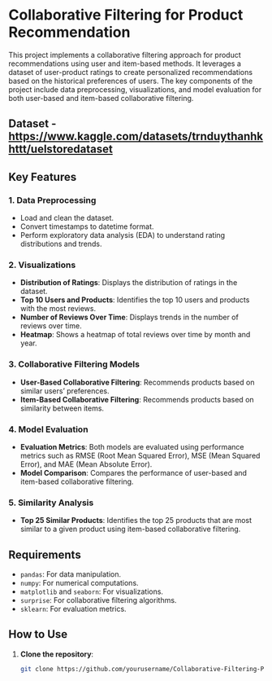 # Collaborative Filtering for Product Recommendation

This project implements a collaborative filtering approach for product recommendations using user and item-based methods. It leverages a dataset of user-product ratings to create personalized recommendations based on the historical preferences of users. The key components of the project include data preprocessing, visualizations, and model evaluation for both user-based and item-based collaborative filtering. 

## Dataset - https://www.kaggle.com/datasets/trnduythanhkhttt/uelstoredataset

## Key Features

### 1. Data Preprocessing
- Load and clean the dataset.
- Convert timestamps to datetime format.
- Perform exploratory data analysis (EDA) to understand rating distributions and trends.

### 2. Visualizations
- **Distribution of Ratings**: Displays the distribution of ratings in the dataset.
- **Top 10 Users and Products**: Identifies the top 10 users and products with the most reviews.
- **Number of Reviews Over Time**: Displays trends in the number of reviews over time.
- **Heatmap**: Shows a heatmap of total reviews over time by month and year.

### 3. Collaborative Filtering Models
- **User-Based Collaborative Filtering**: Recommends products based on similar users’ preferences.
- **Item-Based Collaborative Filtering**: Recommends products based on similarity between items.
   
### 4. Model Evaluation
- **Evaluation Metrics**: Both models are evaluated using performance metrics such as RMSE (Root Mean Squared Error), MSE (Mean Squared Error), and MAE (Mean Absolute Error).
- **Model Comparison**: Compares the performance of user-based and item-based collaborative filtering.

### 5. Similarity Analysis
- **Top 25 Similar Products**: Identifies the top 25 products that are most similar to a given product using item-based collaborative filtering.

## Requirements

- `pandas`: For data manipulation.
- `numpy`: For numerical computations.
- `matplotlib` and `seaborn`: For visualizations.
- `surprise`: For collaborative filtering algorithms.
- `sklearn`: For evaluation metrics.

## How to Use

1. **Clone the repository**:
   ```bash
   git clone https://github.com/yourusername/Collaborative-Filtering-Product-Recommendation.git

